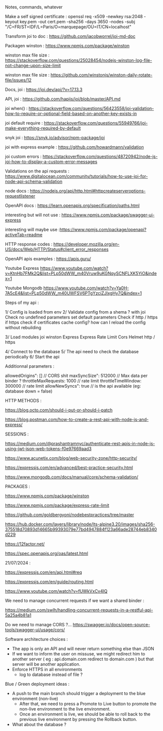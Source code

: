 Notes, commands, whatever

Make a self signed certificate :
openssl req -x509 -newkey rsa:2048 -keyout key.pem -out cert.pem -sha256 -days 3650 -nodes -subj "/C=FR/ST=IDF/L=Paris/O=marquepage/OU=IT/CN=localhost"

Transform joi to doc : https://github.com/jacobworrel/joi-md-doc

Packagen winston : https://www.npmjs.com/package/winston

winston max file size : https://stackoverflow.com/questions/25028454/nodejs-winston-log-file-not-change-upon-size-limit

winston max file size : https://github.com/winstonjs/winston-daily-rotate-file/issues/12

Docs, joi : https://joi.dev/api/?v=17.13.3

API, joi : https://github.com/hapijs/joi/blob/master/API.md

joi when() : https://stackoverflow.com/questions/56423558/joi-validation-how-to-require-or-optional-field-based-on-another-key-exists-in

joi default require : https://stackoverflow.com/questions/55949766/joi-make-everything-required-by-default

snyk joi : https://snyk.io/advisor/npm-package/joi

joi with express example : https://github.com/howardmann/validation

joi custom errors : https://stackoverflow.com/questions/48720942/node-js-joi-how-to-display-a-custom-error-messages

Validations on the api requests : https://www.digitalocean.com/community/tutorials/how-to-use-joi-for-node-api-schema-validation

node docs : https://nodejs.org/api/http.html#httpcreateserveroptions-requestlistener

OpenAPI docs : https://learn.openapis.org/specification/paths.html

interesting but will not use : https://www.npmjs.com/package/swagger-ui-express

interesting will maybe use :https://www.npmjs.com/package/openapi?activeTab=readme

HTTP response codes : https://developer.mozilla.org/en-US/docs/Web/HTTP/Status#client_error_responses

OpenAPI apis examples : https://apis.guru/

Youtube Express https://www.youtube.com/watch?v=KtnHb7FMk2Q&list=PLp50dWW_m40Vruw9uKGNqySCNFLXK5YiO&index=1

Youtube Mongodb https://www.youtube.com/watch?v=Ya0H-7A5cE4&list=PLp50dWW_m40UWFSV6PTgYzciZJIxgHy7Q&index=1


Steps of my api :

1/ Config is loaded from env
2/ Validate config from a shema ? with joi
	Check no undefined parameters
	set default parameters
	Check if http / https
	if https check if certificates
	cache config? 
	how can I reload the config without rebuilding
	
3/ Load modules
	joi
	winston
	Express
	Express Rate Limit
	Cors
	Helmet
	http / https

4/ Connect to the database
5/ The api need to check the database periodically
6/ Start the api

Additionnal parameters : 

allowedOrigins": [] // CORS shit
maxSyncSize": 512000 // Max data per binder ?
throttleMaxRequests: 1000 // rate limit
throttleTimeWindow: 300000 // rate limit
allowNewSyncs": true // is the api available (eg: database down = false)

HTTP METHODS :

https://blog.octo.com/should-i-put-or-should-i-patch

https://blog.postman.com/how-to-create-a-rest-api-with-node-js-and-express/

SESSIONS :

https://medium.com/@prashantramnyc/authenticate-rest-apis-in-node-js-using-jwt-json-web-tokens-f0e97669aad3

https://www.acunetix.com/blog/web-security-zone/http-security/

https://expressjs.com/en/advanced/best-practice-security.html

https://www.mongodb.com/docs/manual/core/schema-validation/

PACKAGES : 

https://www.npmjs.com/package/winston

https://www.npmjs.com/package/express-rate-limit

https://github.com/goldbergyoni/nodebestpractices/tree/master

https://hub.docker.com/layers/library/node/lts-alpine3.20/images/sha256-375518d70893d14665b99393079e77bd4947884f123a66ade28744eb8340d229

https://12factor.net/

https://spec.openapis.org/oas/latest.html



21/07/2024 :

https://expressjs.com/en/api.html#req

https://expressjs.com/en/guide/routing.html

https://www.youtube.com/watch?v=fUWkVxCv4IQ

We need to manage concurrent requests if we want a shared binder :

https://medium.com/swlh/handling-concurrent-requests-in-a-restful-api-5a25a4b81a1

Do we need to manage CORS ?...
https://swagger.io/docs/open-source-tools/swagger-ui/usage/cors/


Software architecture choices :
  - The app is only an API and will never return something else than JSON
  - If we want to inform the user on missuse, we might redirect him to another server ( eg : api.domain.com redirect to domain.com ) but that server will be another application.
  - Enforce HTTPS in all environments
	- log to database instead of file ? 

Blue / Green deployment ideas :
  - A push to the main branch should trigger a deployment to the blue environment (non-live)
	- After that, we need to press a Promote to Live button to promote the non-live environment to the live environment.
	- Once an environment is live, we should be able to roll back to the previous live environment by pressing the Rollback button.
  - What about the database ? 

